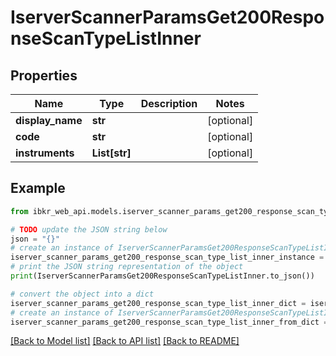 # IserverScannerParamsGet200ResponseScanTypeListInner


## Properties

Name | Type | Description | Notes
------------ | ------------- | ------------- | -------------
**display_name** | **str** |  | [optional] 
**code** | **str** |  | [optional] 
**instruments** | **List[str]** |  | [optional] 

## Example

```python
from ibkr_web_api.models.iserver_scanner_params_get200_response_scan_type_list_inner import IserverScannerParamsGet200ResponseScanTypeListInner

# TODO update the JSON string below
json = "{}"
# create an instance of IserverScannerParamsGet200ResponseScanTypeListInner from a JSON string
iserver_scanner_params_get200_response_scan_type_list_inner_instance = IserverScannerParamsGet200ResponseScanTypeListInner.from_json(json)
# print the JSON string representation of the object
print(IserverScannerParamsGet200ResponseScanTypeListInner.to_json())

# convert the object into a dict
iserver_scanner_params_get200_response_scan_type_list_inner_dict = iserver_scanner_params_get200_response_scan_type_list_inner_instance.to_dict()
# create an instance of IserverScannerParamsGet200ResponseScanTypeListInner from a dict
iserver_scanner_params_get200_response_scan_type_list_inner_from_dict = IserverScannerParamsGet200ResponseScanTypeListInner.from_dict(iserver_scanner_params_get200_response_scan_type_list_inner_dict)
```
[[Back to Model list]](../README.md#documentation-for-models) [[Back to API list]](../README.md#documentation-for-api-endpoints) [[Back to README]](../README.md)


